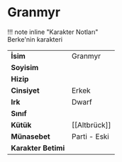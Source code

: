 # Granmyr   
  
  
!!! note inline "Karakter Notları"  
	Berke'nin karakteri  
  
  
<table><tr><td><b>İsim</b></td><td>Granmyr</td></tr>  
<tr><td><b>Soyisim</b></td><td></td></tr>  
<tr><td><b>Hizip</b></td><td></td></tr>  
<tr><td><b>Cinsiyet</b></td><td>Erkek</td></tr>  
<tr><td><b>Irk</b></td><td>Dwarf</td></tr>  
<tr><td><b>Sınıf</b></td><td></td></tr>  
<tr><td><b>Kütük</b></td><td>[[Altbrück]]</td></tr>  
<tr><td><b>Münasebet</b></td><td>Parti - Eski</td></tr>  
<tr><td><b>Karakter Betimi</b></td><td></td></tr>  
</table>